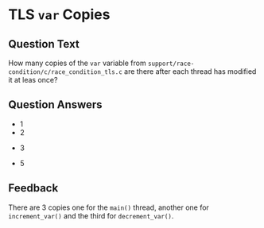 # TLS `var` Copies

## Question Text

How many copies of the `var` variable from `support/race-condition/c/race_condition_tls.c` are there after each thread has modified it at leas once?

## Question Answers

- 1
- 2
+ 3
- 5

## Feedback

There are 3 copies one for the `main()` thread, another one for `increment_var()` and the third for `decrement_var()`. 
